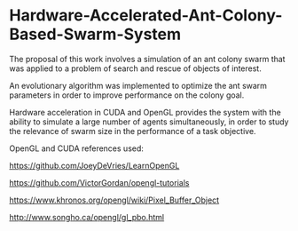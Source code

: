 # Hardware-Accelerated-Ant-Colony-Based-Swarm-System
The proposal of this work involves a simulation of an ant colony swarm that was applied to a problem of search and rescue of objects of interest.  

An evolutionary algorithm was implemented to optimize the ant swarm parameters in order to improve performance on the colony goal.  

Hardware acceleration in CUDA and OpenGL provides the system with the ability to simulate a large number of agents simultaneously, in order to study the relevance of swarm size in the performance of a task objective.



OpenGL and CUDA references used:

https://github.com/JoeyDeVries/LearnOpenGL

https://github.com/VictorGordan/opengl-tutorials

https://www.khronos.org/opengl/wiki/Pixel_Buffer_Object

http://www.songho.ca/opengl/gl_pbo.html

